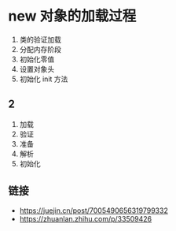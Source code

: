 # new 对象的加载过程

1. 类的验证加载
2. 分配内存阶段
3. 初始化零值
4. 设置对象头
5. 初始化 init 方法

## 2

1. 加载
2. 验证
3. 准备
4. 解析
5. 初始化

## 链接

- https://juejin.cn/post/7005490656319799332
- https://zhuanlan.zhihu.com/p/33509426
